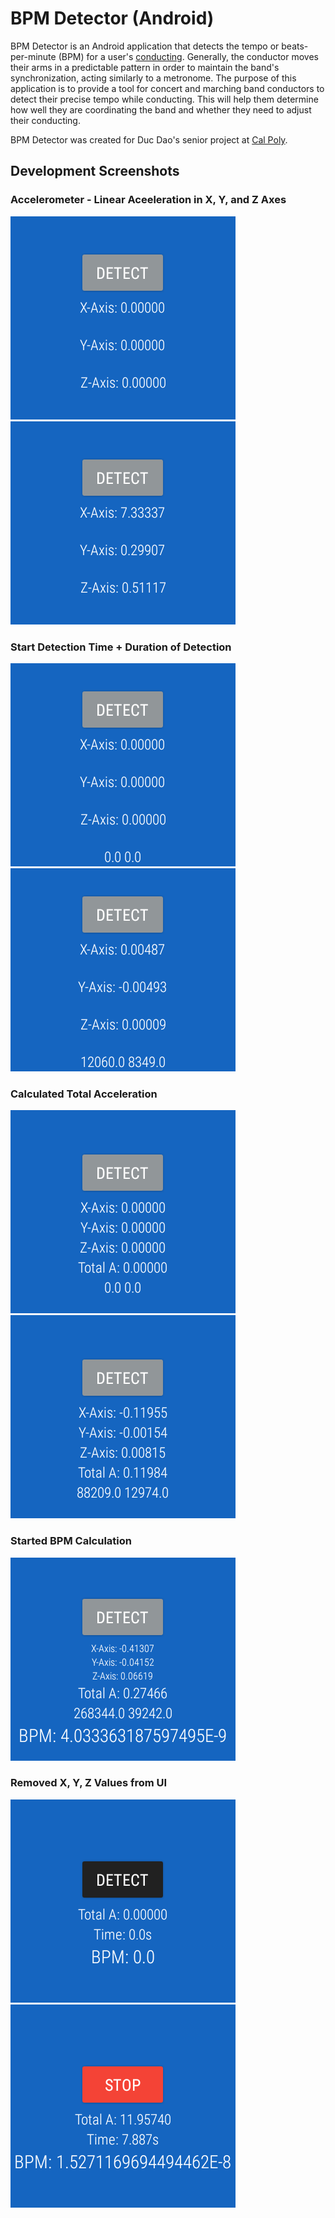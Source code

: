 # BPM Detector (Android)
BPM Detector is an Android application that detects the tempo or beats-per-minute 
(BPM) for a user's [conducting](https://en.wikipedia.org/wiki/Conducting). 
Generally, the conductor moves their arms in a predictable pattern in order to maintain 
the band's synchronization, acting similarly to a metronome. The purpose of this application 
is to provide a tool for concert and marching band conductors to detect their precise tempo 
while conducting. This will help them determine how well they are coordinating the band and 
whether they need to adjust their conducting.

BPM Detector was created for Duc Dao's senior project at [Cal Poly](http://calpoly.edu/).

## Development Screenshots
### Accelerometer - Linear Aceeleration in X, Y, and Z Axes  
![BPM-D screenshot](Screenshots/bpm1.png?raw=true)
![BPM-D screenshot](Screenshots/bpm2.png?raw=true)
### Start Detection Time + Duration of Detection
![BPM-D screenshot](Screenshots/bpm3.png?raw=true)
![BPM-D screenshot](Screenshots/bpm4.png?raw=true)
### Calculated Total Acceleration
![BPM-D screenshot](Screenshots/bpm5.png?raw=true)
![BPM-D screenshot](Screenshots/bpm6.png?raw=true)
### Started BPM Calculation
![BPM-D screenshot](Screenshots/bpm7.png?raw=true)
### Removed X, Y, Z Values from UI
![BPM-D screenshot](Screenshots/bpm8.png?raw=true)
![BPM-D screenshot](Screenshots/bpm9.png?raw=true)
